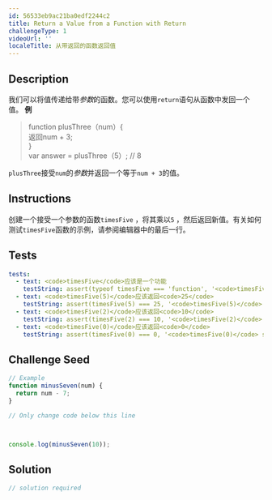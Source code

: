 ```yaml
---
id: 56533eb9ac21ba0edf2244c2
title: Return a Value from a Function with Return
challengeType: 1
videoUrl: ''
localeTitle: 从带返回的函数返回值
---
```


## Description
<section id="description">我们可以将值传递给带<dfn>参数</dfn>的函数。您可以使用<code>return</code>语句从函数中发回一个值。 <strong>例</strong> <blockquote> function plusThree（num）{ <br>返回num + 3; <br> } <br> var answer = plusThree（5）; // 8 </blockquote> <code>plusThree</code>接受<code>num</code>的<dfn>参数</dfn>并返回一个等于<code>num + 3</code>的值。 </section>

## Instructions
<section id="instructions">创建一个接受一个参数的函数<code>timesFive</code> ，将其乘以<code>5</code> ，然后返回新值。有关如何测试<code>timesFive</code>函数的示例，请参阅编辑器中的最后一行。 </section>

## Tests
<section id='tests'>

```yml
tests:
  - text: <code>timesFive</code>应该是一个功能
    testString: assert(typeof timesFive === 'function', '<code>timesFive</code> should be a function');
  - text: <code>timesFive(5)</code>应该返回<code>25</code>
    testString: assert(timesFive(5) === 25, '<code>timesFive(5)</code> should return <code>25</code>');
  - text: <code>timesFive(2)</code>应该返回<code>10</code>
    testString: assert(timesFive(2) === 10, '<code>timesFive(2)</code> should return <code>10</code>');
  - text: <code>timesFive(0)</code>应该返回<code>0</code>
    testString: assert(timesFive(0) === 0, '<code>timesFive(0)</code> should return <code>0</code>');

```

</section>

## Challenge Seed
<section id='challengeSeed'>

<div id='js-seed'>

```js
// Example
function minusSeven(num) {
  return num - 7;
}

// Only change code below this line



console.log(minusSeven(10));

```

</div>



</section>

## Solution
<section id='solution'>

```js
// solution required
```
</section>
